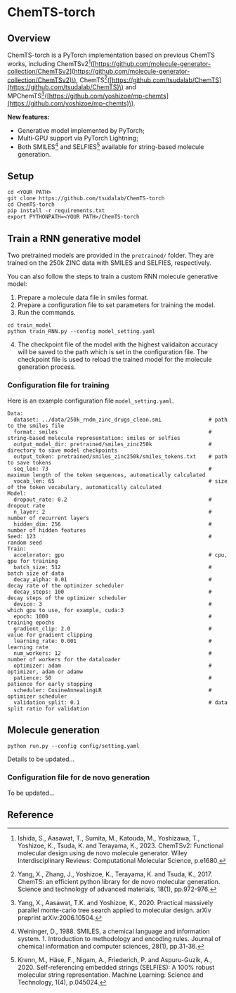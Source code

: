 # ChemTS-torch

## Overview
ChemTS-torch is a PyTorch implementation based on previous ChemTS works, including ChemTSv2[^1]\([https://github.com/molecule-generator-collection/ChemTSv2](https://github.com/molecule-generator-collection/ChemTSv2)\), ChemTS[^2]\([https://github.com/tsudalab/ChemTS](https://github.com/tsudalab/ChemTS)\) and MPChemTS[^3]\([https://github.com/yoshizoe/mp-chemts](https://github.com/yoshizoe/mp-chemts)\).

**New features:**
- Generative model implemented by PyTorch;
- Multi-GPU support via PyTorch Lightning;
- Both SMILES[^4] and SELFIES[^5] available for string-based molecule generation.

## Setup
```
cd <YOUR PATH>
git clone https://github.com/tsudalab/ChemTS-torch
cd ChemTS-torch
pip install -r requirements.txt
export PYTHONPATH=<YOUR PATH>/ChemTS-torch
```

## Train a RNN generative model

Two pretrained models are provided in the `pretrained/` folder. They are trained on the 250k ZINC data with SMILES and SELFIES, respectively.

You can also follow the steps to train a custom RNN molecule generative model:

1. Prepare a molecule data file in smiles format.
2. Prepare a configuration file to set parameters for training the model.
3. Run the commands.
```
cd train_model
python train_RNN.py --config model_setting.yaml
```
4. The checkpoint file of the model with the highest validaiton accuracy will be saved to the path which is set in the configuration file. The checkpoint file is used to reload the trained model for the molecule generation process.

### Configuration file for training

Here is an example configuration file `model_setting.yaml`.

```
Data:
  dataset: ../data/250k_rndm_zinc_drugs_clean.smi               # path to the smiles file
  format: smiles                                                # string-based molecule representation: smiles or selfies
  output_model_dir: pretrained/smiles_zinc250k                  # directory to save model checkpoints
  output_token: pretrained/smiles_zinc250k/smiles_tokens.txt    # path to save tokens
  seq_len: 73                                                   # maximum length of the token sequences, automatically calculated
  vocab_len: 65                                                 # size of the token vocabulary, automatically calculated
Model:
  dropout_rate: 0.2                                             # dropout rate
  n_layer: 2                                                    # number of recurrent layers
  hidden_dim: 256                                               # number of hidden features
Seed: 123                                                       # random seed
Train:
  accelerator: gpu                                              # cpu, gpu for training
  batch_size: 512                                               # batch size of data
  decay_alpha: 0.01                                             # decay rate of the optimizer scheduler
  decay_steps: 100                                              # decay steps of the optimizer scheduler
  device: 3                                                     # which gpu to use, for example, cuda:3
  epoch: 1000                                                   # training epochs
  gradient_clip: 2.0                                            # value for gradient clipping
  learning_rate: 0.001                                          # learning rate
  num_workers: 12                                               # number of workers for the dataloader
  optimizer: adam                                               # optimizer, adam or adamw
  patience: 50                                                  # patience for early stopping
  scheduler: CosineAnnealingLR                                  # optimizer scheduler
  validation_split: 0.1                                         # data split ratio for validation
```

## Molecule generation

```
python run.py --config config/setting.yaml
```
Details to be updated...

### Configuration file for de novo generation

To be updated...

## Reference
[^1]: Ishida, S., Aasawat, T., Sumita, M., Katouda, M., Yoshizawa, T., Yoshizoe, K., Tsuda, K. and Terayama, K., 2023. ChemTSv2: Functional molecular design using de novo molecule generator. Wiley Interdisciplinary Reviews: Computational Molecular Science, p.e1680.

[^2]: Yang, X., Zhang, J., Yoshizoe, K., Terayama, K. and Tsuda, K., 2017. ChemTS: an efficient python library for de novo molecular generation. Science and technology of advanced materials, 18(1), pp.972-976.

[^3]: Yang, X., Aasawat, T.K. and Yoshizoe, K., 2020. Practical massively parallel monte-carlo tree search applied to molecular design. arXiv preprint arXiv:2006.10504.

[^4]: Weininger, D., 1988. SMILES, a chemical language and information system. 1. Introduction to methodology and encoding rules. Journal of chemical information and computer sciences, 28(1), pp.31-36.

[^5]: Krenn, M., Häse, F., Nigam, A., Friederich, P. and Aspuru-Guzik, A., 2020. Self-referencing embedded strings (SELFIES): A 100% robust molecular string representation. Machine Learning: Science and Technology, 1(4), p.045024.